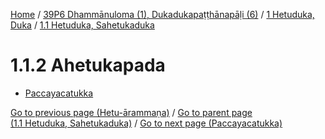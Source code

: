 
[Home](/) / [39P6 Dhammānuloma (1), Dukadukapaṭṭhānapāḷi (6)](../../../39P6.md) / [1 Hetuduka, Duka](../../1.md) / [1.1 Hetuduka, Sahetukaduka](../1.1.md)

# 1.1.2 Ahetukapada

* [Paccayacatukka](1.1.2/Paccayacatukka.md)

[Go to previous page (Hetu-ārammaṇa)](1.1.1/1.1.1.1--7/Paccaniya/Hetu-arammana.md) / [Go to parent page (1.1 Hetuduka, Sahetukaduka)](../1.1.md) / [Go to next page (Paccayacatukka)](1.1.2/Paccayacatukka.md)


